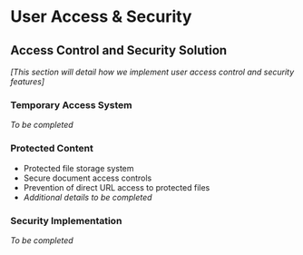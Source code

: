 # User Access & Security

## Access Control and Security Solution

*[This section will detail how we implement user access control and security features]*

### Temporary Access System

*To be completed*

### Protected Content

- Protected file storage system
- Secure document access controls
- Prevention of direct URL access to protected files
- *Additional details to be completed*

### Security Implementation

*To be completed*
